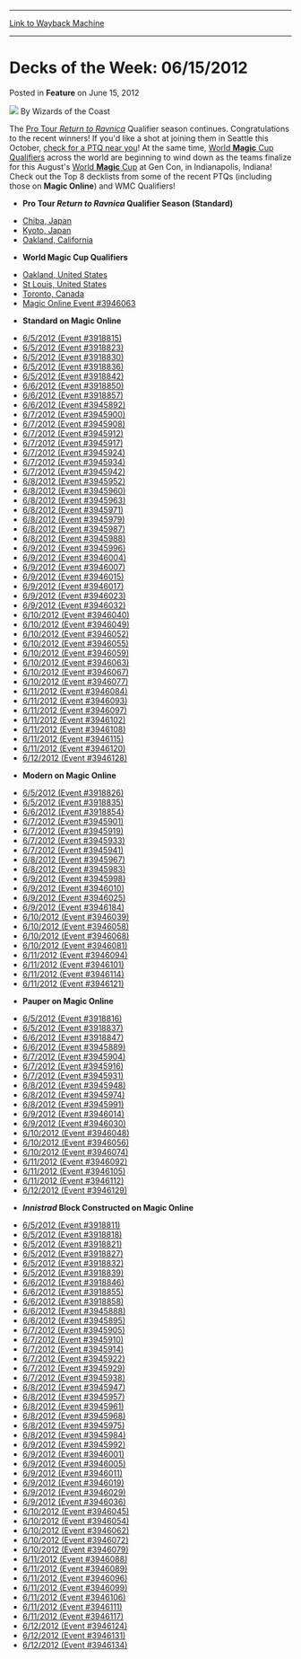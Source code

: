 
---
[Link to Wayback Machine](https://web.archive.org/web/20210419104955/https://magic.wizards.com/en/articles/archive/feature/decks-week-06152012-2012-06-15)

[_metadata_:author]:- "Wizards of the Coast"
[_metadata_:description]:- "The Pro Tour Return to Ravnica Qualifier season continues. Congratulations to the recent winners! If you'd like a shot at joining them in Seattle this October, check for a PTQ near you! At the same time, World Magic Cup Qualifiers across the world are beginning to wind down as the teams finalize for this August's World Magic Cup at Gen Con, in Indianapolis, Indiana! Check out"
[_metadata_:generator]:- "Drupal 7 (http://drupal.org)"
[_metadata_:publish_date]:- "2012-06-15"
[_metadata_:title]:- "Decks of the Week: 06/15/2012"
[_metadata_:wayback_capture_timestamp]:- "2021-04-19 10:49:55+00:00"
[_metadata_:wayback_raw_url]:- "https://web.archive.org/web/20210419104955id_/https://magic.wizards.com/en/articles/archive/feature/decks-week-06152012-2012-06-15"
[_metadata_:wayback_url]:- "https://magic.wizards.com/en/articles/archive/feature/decks-week-06152012-2012-06-15"
---


Decks of the Week: 06/15/2012
=============================



 Posted in **Feature**
 on June 15, 2012 






![](https://media.magic.wizards.com/styles/auth_small/public/images/person/wizards_author.jpg)
By Wizards of the Coast











The [Pro Tour *Return to Ravnica*](/en/articles/archive/qualifiers-pro-tour-return-ravnica-seattle-2012-03-15) Qualifier season continues. Congratulations to the recent winners! If you'd like a shot at joining them in Seattle this October, [check for a PTQ near you](http://locator.wizards.com/)! At the same time, [World **Magic** Cup Qualifiers](http://www.wizards.com/magic/magazine/article.aspx?x=mtg/event/worldmagiccup/qualifiers) across the world are beginning to wind down as the teams finalize for this August's [World **Magic** Cup](http://www.wizards.com/Magic/TCG/Events.aspx?x=mtg/event/worldmagiccup) at Gen Con, in Indianapolis, Indiana! Check out the Top 8 decklists from some of the recent PTQs (including those on **Magic Online**) and WMC Qualifiers! 

* **Pro Tour *Return to Ravnica* Qualifier Season (Standard)**
+ [Chiba, Japan](/en/articles/archive/event-coverage/pro-tour-return-ravnica-qualifier-season-top-8-standard-decklists-24)
+ [Kyoto, Japan](/en/articles/archive/event-coverage/pro-tour-return-ravnica-qualifier-season-top-8-standard-decklists-23)
+ [Oakland, California](/en/articles/archive/event-coverage/pro-tour-return-ravnica-qualifier-season-top-8-standard-decklists-25)
* **World Magic Cup Qualifiers**
+ [Oakland, United States](/en/articles/archive/event-coverage/2012-world-magic-cup-qualifier-top-8-standard-decklists-2012-06-14-1)
+ [St Louis, United States](/en/articles/archive/event-coverage/2012-world-magic-cup-qualifier-top-8-standard-decklists-2012-06-14)
+ [Toronto, Canada](/en/articles/archive/event-coverage/2012-world-magic-cup-qualifier-top-8-standard-decklists-2012-06-14-0)
+ [Magic Online Event #3946063](http://www.wizards.com/magic/Digital/MagicOnlineTourn.aspx?x=mtg/digital/magiconline/tourn/3946063)
* **Standard on Magic Online**
+ [6/5/2012 (Event #3918815)](http://archive.wizards.com/Magic/Digital/MagicOnlineTourn.aspx?x=mtg/digital/magiconline/tourn/3918815)
+ [6/5/2012 (Event #3918823)](http://archive.wizards.com/Magic/Digital/MagicOnlineTourn.aspx?x=mtg/digital/magiconline/tourn/3918823)
+ [6/5/2012 (Event #3918830)](http://archive.wizards.com/Magic/Digital/MagicOnlineTourn.aspx?x=mtg/digital/magiconline/tourn/3918830)
+ [6/5/2012 (Event #3918836)](http://archive.wizards.com/Magic/Digital/MagicOnlineTourn.aspx?x=mtg/digital/magiconline/tourn/3918836)
+ [6/5/2012 (Event #3918842)](http://archive.wizards.com/Magic/Digital/MagicOnlineTourn.aspx?x=mtg/digital/magiconline/tourn/3918842)
+ [6/6/2012 (Event #3918850)](http://archive.wizards.com/Magic/Digital/MagicOnlineTourn.aspx?x=mtg/digital/magiconline/tourn/3918850)
+ [6/6/2012 (Event #3918857)](http://archive.wizards.com/Magic/Digital/MagicOnlineTourn.aspx?x=mtg/digital/magiconline/tourn/3918857)
+ [6/6/2012 (Event #3945892)](http://archive.wizards.com/Magic/Digital/MagicOnlineTourn.aspx?x=mtg/digital/magiconline/tourn/3945892)
+ [6/7/2012 (Event #3945900)](http://archive.wizards.com/Magic/Digital/MagicOnlineTourn.aspx?x=mtg/digital/magiconline/tourn/3945900)
+ [6/7/2012 (Event #3945908)](http://archive.wizards.com/Magic/Digital/MagicOnlineTourn.aspx?x=mtg/digital/magiconline/tourn/3945908)
+ [6/7/2012 (Event #3945912)](http://archive.wizards.com/Magic/Digital/MagicOnlineTourn.aspx?x=mtg/digital/magiconline/tourn/3945912)
+ [6/7/2012 (Event #3945917)](http://archive.wizards.com/Magic/Digital/MagicOnlineTourn.aspx?x=mtg/digital/magiconline/tourn/3945917)
+ [6/7/2012 (Event #3945924)](http://archive.wizards.com/Magic/Digital/MagicOnlineTourn.aspx?x=mtg/digital/magiconline/tourn/3945924)
+ [6/7/2012 (Event #3945934)](http://archive.wizards.com/Magic/Digital/MagicOnlineTourn.aspx?x=mtg/digital/magiconline/tourn/3945934)
+ [6/7/2012 (Event #3945942)](http://archive.wizards.com/Magic/Digital/MagicOnlineTourn.aspx?x=mtg/digital/magiconline/tourn/3945942)
+ [6/8/2012 (Event #3945952)](http://archive.wizards.com/Magic/Digital/MagicOnlineTourn.aspx?x=mtg/digital/magiconline/tourn/3945952)
+ [6/8/2012 (Event #3945960)](http://archive.wizards.com/Magic/Digital/MagicOnlineTourn.aspx?x=mtg/digital/magiconline/tourn/3945960)
+ [6/8/2012 (Event #3945963)](http://archive.wizards.com/Magic/Digital/MagicOnlineTourn.aspx?x=mtg/digital/magiconline/tourn/3945963)
+ [6/8/2012 (Event #3945971)](http://archive.wizards.com/Magic/Digital/MagicOnlineTourn.aspx?x=mtg/digital/magiconline/tourn/3945971)
+ [6/8/2012 (Event #3945979)](http://archive.wizards.com/Magic/Digital/MagicOnlineTourn.aspx?x=mtg/digital/magiconline/tourn/3945979)
+ [6/8/2012 (Event #3945987)](http://archive.wizards.com/Magic/Digital/MagicOnlineTourn.aspx?x=mtg/digital/magiconline/tourn/3945987)
+ [6/8/2012 (Event #3945988)](http://archive.wizards.com/Magic/Digital/MagicOnlineTourn.aspx?x=mtg/digital/magiconline/tourn/3945988)
+ [6/9/2012 (Event #3945996)](http://archive.wizards.com/Magic/Digital/MagicOnlineTourn.aspx?x=mtg/digital/magiconline/tourn/3945996)
+ [6/9/2012 (Event #3946004)](http://archive.wizards.com/Magic/Digital/MagicOnlineTourn.aspx?x=mtg/digital/magiconline/tourn/3946004)
+ [6/9/2012 (Event #3946007)](http://archive.wizards.com/Magic/Digital/MagicOnlineTourn.aspx?x=mtg/digital/magiconline/tourn/3946007)
+ [6/9/2012 (Event #3946015)](http://archive.wizards.com/Magic/Digital/MagicOnlineTourn.aspx?x=mtg/digital/magiconline/tourn/3946015)
+ [6/9/2012 (Event #3946017)](http://archive.wizards.com/Magic/Digital/MagicOnlineTourn.aspx?x=mtg/digital/magiconline/tourn/3946017)
+ [6/9/2012 (Event #3946023)](http://archive.wizards.com/Magic/Digital/MagicOnlineTourn.aspx?x=mtg/digital/magiconline/tourn/3946023)
+ [6/9/2012 (Event #3946032)](http://archive.wizards.com/Magic/Digital/MagicOnlineTourn.aspx?x=mtg/digital/magiconline/tourn/3946032)
+ [6/10/2012 (Event #3946040)](http://archive.wizards.com/Magic/Digital/MagicOnlineTourn.aspx?x=mtg/digital/magiconline/tourn/3946040)
+ [6/10/2012 (Event #3946049)](http://archive.wizards.com/Magic/Digital/MagicOnlineTourn.aspx?x=mtg/digital/magiconline/tourn/3946049)
+ [6/10/2012 (Event #3946052)](http://archive.wizards.com/Magic/Digital/MagicOnlineTourn.aspx?x=mtg/digital/magiconline/tourn/3946052)
+ [6/10/2012 (Event #3946055)](http://archive.wizards.com/Magic/Digital/MagicOnlineTourn.aspx?x=mtg/digital/magiconline/tourn/3946055)
+ [6/10/2012 (Event #3946059)](http://archive.wizards.com/Magic/Digital/MagicOnlineTourn.aspx?x=mtg/digital/magiconline/tourn/3946059)
+ [6/10/2012 (Event #3946063)](http://archive.wizards.com/Magic/Digital/MagicOnlineTourn.aspx?x=mtg/digital/magiconline/tourn/3946063)
+ [6/10/2012 (Event #3946067)](http://archive.wizards.com/Magic/Digital/MagicOnlineTourn.aspx?x=mtg/digital/magiconline/tourn/3946067)
+ [6/10/2012 (Event #3946077)](http://archive.wizards.com/Magic/Digital/MagicOnlineTourn.aspx?x=mtg/digital/magiconline/tourn/3946077)
+ [6/11/2012 (Event #3946084)](http://archive.wizards.com/Magic/Digital/MagicOnlineTourn.aspx?x=mtg/digital/magiconline/tourn/3946084)
+ [6/11/2012 (Event #3946093)](http://archive.wizards.com/Magic/Digital/MagicOnlineTourn.aspx?x=mtg/digital/magiconline/tourn/3946093)
+ [6/11/2012 (Event #3946097)](http://archive.wizards.com/Magic/Digital/MagicOnlineTourn.aspx?x=mtg/digital/magiconline/tourn/3946097)
+ [6/11/2012 (Event #3946102)](http://archive.wizards.com/Magic/Digital/MagicOnlineTourn.aspx?x=mtg/digital/magiconline/tourn/3946102)
+ [6/11/2012 (Event #3946108)](http://archive.wizards.com/Magic/Digital/MagicOnlineTourn.aspx?x=mtg/digital/magiconline/tourn/3946108)
+ [6/11/2012 (Event #3946115)](http://archive.wizards.com/Magic/Digital/MagicOnlineTourn.aspx?x=mtg/digital/magiconline/tourn/3946115)
+ [6/11/2012 (Event #3946120)](http://archive.wizards.com/Magic/Digital/MagicOnlineTourn.aspx?x=mtg/digital/magiconline/tourn/3946120)
+ [6/12/2012 (Event #3946128)](http://archive.wizards.com/Magic/Digital/MagicOnlineTourn.aspx?x=mtg/digital/magiconline/tourn/3946128)
* **Modern on Magic Online**
+ [6/5/2012 (Event #3918826)](http://archive.wizards.com/Magic/Digital/MagicOnlineTourn.aspx?x=mtg/digital/magiconline/tourn/3918826)
+ [6/5/2012 (Event #3918835)](http://archive.wizards.com/Magic/Digital/MagicOnlineTourn.aspx?x=mtg/digital/magiconline/tourn/3918835)
+ [6/6/2012 (Event #3918854)](http://archive.wizards.com/Magic/Digital/MagicOnlineTourn.aspx?x=mtg/digital/magiconline/tourn/3918854)
+ [6/7/2012 (Event #3945901)](http://archive.wizards.com/Magic/Digital/MagicOnlineTourn.aspx?x=mtg/digital/magiconline/tourn/3945901)
+ [6/7/2012 (Event #3945919)](http://archive.wizards.com/Magic/Digital/MagicOnlineTourn.aspx?x=mtg/digital/magiconline/tourn/3945919)
+ [6/7/2012 (Event #3945933)](http://archive.wizards.com/Magic/Digital/MagicOnlineTourn.aspx?x=mtg/digital/magiconline/tourn/3945933)
+ [6/7/2012 (Event #3945941)](http://archive.wizards.com/Magic/Digital/MagicOnlineTourn.aspx?x=mtg/digital/magiconline/tourn/3945941)
+ [6/8/2012 (Event #3945967)](http://archive.wizards.com/Magic/Digital/MagicOnlineTourn.aspx?x=mtg/digital/magiconline/tourn/3945967)
+ [6/8/2012 (Event #3945983)](http://archive.wizards.com/Magic/Digital/MagicOnlineTourn.aspx?x=mtg/digital/magiconline/tourn/3945983)
+ [6/9/2012 (Event #3945998)](http://archive.wizards.com/Magic/Digital/MagicOnlineTourn.aspx?x=mtg/digital/magiconline/tourn/3945998)
+ [6/9/2012 (Event #3946010)](http://archive.wizards.com/Magic/Digital/MagicOnlineTourn.aspx?x=mtg/digital/magiconline/tourn/3946010)
+ [6/9/2012 (Event #3946025)](http://archive.wizards.com/Magic/Digital/MagicOnlineTourn.aspx?x=mtg/digital/magiconline/tourn/3946025)
+ [6/9/2012 (Event #3946184)](http://archive.wizards.com/Magic/Digital/MagicOnlineTourn.aspx?x=mtg/digital/magiconline/tourn/3946184)
+ [6/10/2012 (Event #3946039)](http://archive.wizards.com/Magic/Digital/MagicOnlineTourn.aspx?x=mtg/digital/magiconline/tourn/3946039)
+ [6/10/2012 (Event #3946058)](http://archive.wizards.com/Magic/Digital/MagicOnlineTourn.aspx?x=mtg/digital/magiconline/tourn/3946058)
+ [6/10/2012 (Event #3946068)](http://archive.wizards.com/Magic/Digital/MagicOnlineTourn.aspx?x=mtg/digital/magiconline/tourn/3946068)
+ [6/10/2012 (Event #3946081)](http://archive.wizards.com/Magic/Digital/MagicOnlineTourn.aspx?x=mtg/digital/magiconline/tourn/3946081)
+ [6/11/2012 (Event #3946094)](http://archive.wizards.com/Magic/Digital/MagicOnlineTourn.aspx?x=mtg/digital/magiconline/tourn/3946094)
+ [6/11/2012 (Event #3946101)](http://archive.wizards.com/Magic/Digital/MagicOnlineTourn.aspx?x=mtg/digital/magiconline/tourn/3946101)
+ [6/11/2012 (Event #3946114)](http://archive.wizards.com/Magic/Digital/MagicOnlineTourn.aspx?x=mtg/digital/magiconline/tourn/3946114)
+ [6/11/2012 (Event #3946121)](http://archive.wizards.com/Magic/Digital/MagicOnlineTourn.aspx?x=mtg/digital/magiconline/tourn/3946121)
* **Pauper on Magic Online**
+ [6/5/2012 (Event #3918816)](http://archive.wizards.com/Magic/Digital/MagicOnlineTourn.aspx?x=mtg/digital/magiconline/tourn/3918816)
+ [6/5/2012 (Event #3918837)](http://archive.wizards.com/Magic/Digital/MagicOnlineTourn.aspx?x=mtg/digital/magiconline/tourn/3918837)
+ [6/6/2012 (Event #3918847)](http://archive.wizards.com/Magic/Digital/MagicOnlineTourn.aspx?x=mtg/digital/magiconline/tourn/3918847)
+ [6/6/2012 (Event #3945889)](http://archive.wizards.com/Magic/Digital/MagicOnlineTourn.aspx?x=mtg/digital/magiconline/tourn/3945889)
+ [6/7/2012 (Event #3945904)](http://archive.wizards.com/Magic/Digital/MagicOnlineTourn.aspx?x=mtg/digital/magiconline/tourn/3945904)
+ [6/7/2012 (Event #3945916)](http://archive.wizards.com/Magic/Digital/MagicOnlineTourn.aspx?x=mtg/digital/magiconline/tourn/3945916)
+ [6/7/2012 (Event #3945931)](http://archive.wizards.com/Magic/Digital/MagicOnlineTourn.aspx?x=mtg/digital/magiconline/tourn/3945931)
+ [6/8/2012 (Event #3945948)](http://archive.wizards.com/Magic/Digital/MagicOnlineTourn.aspx?x=mtg/digital/magiconline/tourn/3945948)
+ [6/8/2012 (Event #3945974)](http://archive.wizards.com/Magic/Digital/MagicOnlineTourn.aspx?x=mtg/digital/magiconline/tourn/3945974)
+ [6/8/2012 (Event #3945991)](http://archive.wizards.com/Magic/Digital/MagicOnlineTourn.aspx?x=mtg/digital/magiconline/tourn/3945991)
+ [6/9/2012 (Event #3946014)](http://archive.wizards.com/Magic/Digital/MagicOnlineTourn.aspx?x=mtg/digital/magiconline/tourn/3946014)
+ [6/9/2012 (Event #3946030)](http://archive.wizards.com/Magic/Digital/MagicOnlineTourn.aspx?x=mtg/digital/magiconline/tourn/3946030)
+ [6/10/2012 (Event #3946048)](http://archive.wizards.com/Magic/Digital/MagicOnlineTourn.aspx?x=mtg/digital/magiconline/tourn/3946048)
+ [6/10/2012 (Event #3946056)](http://archive.wizards.com/Magic/Digital/MagicOnlineTourn.aspx?x=mtg/digital/magiconline/tourn/3946056)
+ [6/10/2012 (Event #3946074)](http://archive.wizards.com/Magic/Digital/MagicOnlineTourn.aspx?x=mtg/digital/magiconline/tourn/3946074)
+ [6/11/2012 (Event #3946092)](http://archive.wizards.com/Magic/Digital/MagicOnlineTourn.aspx?x=mtg/digital/magiconline/tourn/3946092)
+ [6/11/2012 (Event #3946105)](http://archive.wizards.com/Magic/Digital/MagicOnlineTourn.aspx?x=mtg/digital/magiconline/tourn/3946105)
+ [6/11/2012 (Event #3946112)](http://archive.wizards.com/Magic/Digital/MagicOnlineTourn.aspx?x=mtg/digital/magiconline/tourn/3946112)
+ [6/12/2012 (Event #3946129)](http://archive.wizards.com/Magic/Digital/MagicOnlineTourn.aspx?x=mtg/digital/magiconline/tourn/3946129)
* ***Innistrad* Block Constructed on Magic Online**
+ [6/5/2012 (Event #3918811)](http://archive.wizards.com/Magic/Digital/MagicOnlineTourn.aspx?x=mtg/digital/magiconline/tourn/3918811)
+ [6/5/2012 (Event #3918818)](http://archive.wizards.com/Magic/Digital/MagicOnlineTourn.aspx?x=mtg/digital/magiconline/tourn/3918818)
+ [6/5/2012 (Event #3918821)](http://archive.wizards.com/Magic/Digital/MagicOnlineTourn.aspx?x=mtg/digital/magiconline/tourn/3918821)
+ [6/5/2012 (Event #3918827)](http://archive.wizards.com/Magic/Digital/MagicOnlineTourn.aspx?x=mtg/digital/magiconline/tourn/3918827)
+ [6/5/2012 (Event #3918832)](http://archive.wizards.com/Magic/Digital/MagicOnlineTourn.aspx?x=mtg/digital/magiconline/tourn/3918832)
+ [6/5/2012 (Event #3918839)](http://archive.wizards.com/Magic/Digital/MagicOnlineTourn.aspx?x=mtg/digital/magiconline/tourn/3918839)
+ [6/6/2012 (Event #3918846)](http://archive.wizards.com/Magic/Digital/MagicOnlineTourn.aspx?x=mtg/digital/magiconline/tourn/3918846)
+ [6/6/2012 (Event #3918855)](http://archive.wizards.com/Magic/Digital/MagicOnlineTourn.aspx?x=mtg/digital/magiconline/tourn/3918855)
+ [6/6/2012 (Event #3918858)](http://archive.wizards.com/Magic/Digital/MagicOnlineTourn.aspx?x=mtg/digital/magiconline/tourn/3918858)
+ [6/6/2012 (Event #3945888)](http://archive.wizards.com/Magic/Digital/MagicOnlineTourn.aspx?x=mtg/digital/magiconline/tourn/3945888)
+ [6/6/2012 (Event #3945895)](http://archive.wizards.com/Magic/Digital/MagicOnlineTourn.aspx?x=mtg/digital/magiconline/tourn/3945895)
+ [6/7/2012 (Event #3945905)](http://archive.wizards.com/Magic/Digital/MagicOnlineTourn.aspx?x=mtg/digital/magiconline/tourn/3945905)
+ [6/7/2012 (Event #3945910)](http://archive.wizards.com/Magic/Digital/MagicOnlineTourn.aspx?x=mtg/digital/magiconline/tourn/3945910)
+ [6/7/2012 (Event #3945914)](http://archive.wizards.com/Magic/Digital/MagicOnlineTourn.aspx?x=mtg/digital/magiconline/tourn/3945914)
+ [6/7/2012 (Event #3945922)](http://archive.wizards.com/Magic/Digital/MagicOnlineTourn.aspx?x=mtg/digital/magiconline/tourn/3945922)
+ [6/7/2012 (Event #3945929)](http://archive.wizards.com/Magic/Digital/MagicOnlineTourn.aspx?x=mtg/digital/magiconline/tourn/3945929)
+ [6/7/2012 (Event #3945938)](http://archive.wizards.com/Magic/Digital/MagicOnlineTourn.aspx?x=mtg/digital/magiconline/tourn/3945938)
+ [6/8/2012 (Event #3945947)](http://archive.wizards.com/Magic/Digital/MagicOnlineTourn.aspx?x=mtg/digital/magiconline/tourn/3945947)
+ [6/8/2012 (Event #3945957)](http://archive.wizards.com/Magic/Digital/MagicOnlineTourn.aspx?x=mtg/digital/magiconline/tourn/3945957)
+ [6/8/2012 (Event #3945961)](http://archive.wizards.com/Magic/Digital/MagicOnlineTourn.aspx?x=mtg/digital/magiconline/tourn/3945961)
+ [6/8/2012 (Event #3945968)](http://archive.wizards.com/Magic/Digital/MagicOnlineTourn.aspx?x=mtg/digital/magiconline/tourn/3945968)
+ [6/8/2012 (Event #3945975)](http://archive.wizards.com/Magic/Digital/MagicOnlineTourn.aspx?x=mtg/digital/magiconline/tourn/3945975)
+ [6/8/2012 (Event #3945984)](http://archive.wizards.com/Magic/Digital/MagicOnlineTourn.aspx?x=mtg/digital/magiconline/tourn/3945984)
+ [6/9/2012 (Event #3945992)](http://archive.wizards.com/Magic/Digital/MagicOnlineTourn.aspx?x=mtg/digital/magiconline/tourn/3945992)
+ [6/9/2012 (Event #3946001)](http://archive.wizards.com/Magic/Digital/MagicOnlineTourn.aspx?x=mtg/digital/magiconline/tourn/3946001)
+ [6/9/2012 (Event #3946005)](http://archive.wizards.com/Magic/Digital/MagicOnlineTourn.aspx?x=mtg/digital/magiconline/tourn/3946005)
+ [6/9/2012 (Event #3946011)](http://archive.wizards.com/Magic/Digital/MagicOnlineTourn.aspx?x=mtg/digital/magiconline/tourn/3946011)
+ [6/9/2012 (Event #3946019)](http://archive.wizards.com/Magic/Digital/MagicOnlineTourn.aspx?x=mtg/digital/magiconline/tourn/3946019)
+ [6/9/2012 (Event #3946029)](http://archive.wizards.com/Magic/Digital/MagicOnlineTourn.aspx?x=mtg/digital/magiconline/tourn/3946029)
+ [6/9/2012 (Event #3946036)](http://archive.wizards.com/Magic/Digital/MagicOnlineTourn.aspx?x=mtg/digital/magiconline/tourn/3946036)
+ [6/10/2012 (Event #3946045)](http://archive.wizards.com/Magic/Digital/MagicOnlineTourn.aspx?x=mtg/digital/magiconline/tourn/3946045)
+ [6/10/2012 (Event #3946054)](http://archive.wizards.com/Magic/Digital/MagicOnlineTourn.aspx?x=mtg/digital/magiconline/tourn/3946054)
+ [6/10/2012 (Event #3946062)](http://archive.wizards.com/Magic/Digital/MagicOnlineTourn.aspx?x=mtg/digital/magiconline/tourn/3946062)
+ [6/10/2012 (Event #3946072)](http://archive.wizards.com/Magic/Digital/MagicOnlineTourn.aspx?x=mtg/digital/magiconline/tourn/3946072)
+ [6/10/2012 (Event #3946079)](http://archive.wizards.com/Magic/Digital/MagicOnlineTourn.aspx?x=mtg/digital/magiconline/tourn/3946079)
+ [6/11/2012 (Event #3946088)](http://archive.wizards.com/Magic/Digital/MagicOnlineTourn.aspx?x=mtg/digital/magiconline/tourn/3946088)
+ [6/11/2012 (Event #3946089)](http://archive.wizards.com/Magic/Digital/MagicOnlineTourn.aspx?x=mtg/digital/magiconline/tourn/3946089)
+ [6/11/2012 (Event #3946096)](http://archive.wizards.com/Magic/Digital/MagicOnlineTourn.aspx?x=mtg/digital/magiconline/tourn/3946096)
+ [6/11/2012 (Event #3946099)](http://archive.wizards.com/Magic/Digital/MagicOnlineTourn.aspx?x=mtg/digital/magiconline/tourn/3946099)
+ [6/11/2012 (Event #3946106)](http://archive.wizards.com/Magic/Digital/MagicOnlineTourn.aspx?x=mtg/digital/magiconline/tourn/3946106)
+ [6/11/2012 (Event #3946111)](http://archive.wizards.com/Magic/Digital/MagicOnlineTourn.aspx?x=mtg/digital/magiconline/tourn/3946111)
+ [6/11/2012 (Event #3946117)](http://archive.wizards.com/Magic/Digital/MagicOnlineTourn.aspx?x=mtg/digital/magiconline/tourn/3946117)
+ [6/12/2012 (Event #3946124)](http://archive.wizards.com/Magic/Digital/MagicOnlineTourn.aspx?x=mtg/digital/magiconline/tourn/3946124)
+ [6/12/2012 (Event #3946131)](http://archive.wizards.com/Magic/Digital/MagicOnlineTourn.aspx?x=mtg/digital/magiconline/tourn/3946131)
+ [6/12/2012 (Event #3946134)](http://archive.wizards.com/Magic/Digital/MagicOnlineTourn.aspx?x=mtg/digital/magiconline/tourn/3946134)






